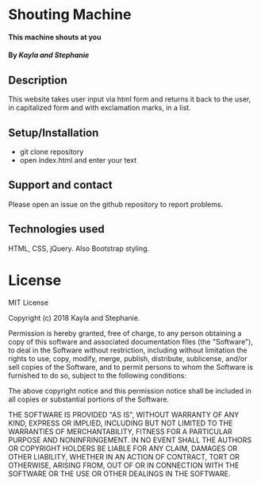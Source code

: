 # Shouting Machine

#### This machine shouts at you

#### By _**Kayla and Stephanie**_

## Description

This website takes user input via html form and returns it back to the user, in capitalized form and with exclamation marks, in a list.

## Setup/Installation

* git clone repository
* open index.html and enter your text

## Support and contact

Please open an issue on the github repository to report problems.

## Technologies used

HTML, CSS, jQuery. Also Bootstrap styling.

# License
MIT License

Copyright (c) 2018 Kayla and Stephanie.

Permission is hereby granted, free of charge, to any person obtaining a copy
of this software and associated documentation files (the "Software"), to deal
in the Software without restriction, including without limitation the rights
to use, copy, modify, merge, publish, distribute, sublicense, and/or sell
copies of the Software, and to permit persons to whom the Software is
furnished to do so, subject to the following conditions:

The above copyright notice and this permission notice shall be included in all
copies or substantial portions of the Software.

THE SOFTWARE IS PROVIDED "AS IS", WITHOUT WARRANTY OF ANY KIND, EXPRESS OR
IMPLIED, INCLUDING BUT NOT LIMITED TO THE WARRANTIES OF MERCHANTABILITY,
FITNESS FOR A PARTICULAR PURPOSE AND NONINFRINGEMENT. IN NO EVENT SHALL THE
AUTHORS OR COPYRIGHT HOLDERS BE LIABLE FOR ANY CLAIM, DAMAGES OR OTHER
LIABILITY, WHETHER IN AN ACTION OF CONTRACT, TORT OR OTHERWISE, ARISING FROM,
OUT OF OR IN CONNECTION WITH THE SOFTWARE OR THE USE OR OTHER DEALINGS IN THE
SOFTWARE.
